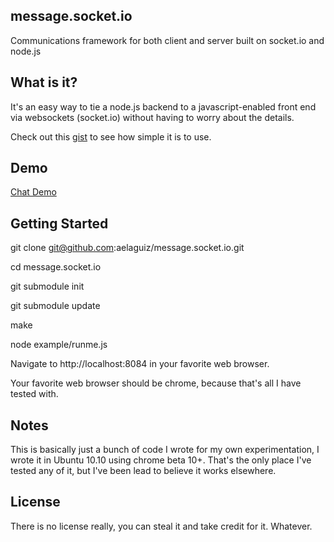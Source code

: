 ## message.socket.io

Communications framework for both client and server built on socket.io and node.js

## What is it?

It's an easy way to tie a node.js backend to a javascript-enabled front end via websockets (socket.io) without having to worry about the details.

Check out this <a href='https://gist.github.com/847609'>gist</a> to see how simple it is to use.

## Demo

<a href='http://serv1.aelag.com:8084'>Chat Demo</a>

## Getting Started

git clone git@github.com:aelaguiz/message.socket.io.git

cd message.socket.io

git submodule init

git submodule update

make

node example/runme.js

Navigate to http://localhost:8084 in your favorite web browser.

Your favorite web browser should be chrome, because that's all I have tested with.

## Notes

This is basically just a bunch of code I wrote for my own experimentation, I wrote it in Ubuntu 10.10 using chrome beta 10+. That's the only place I've tested any of it, but I've been lead to believe it works elsewhere.


## License

There is no license really, you can steal it and take credit for it. Whatever.

